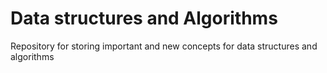 # Data structures and Algorithms
 Repository for storing important and new concepts for data structures and algorithms
